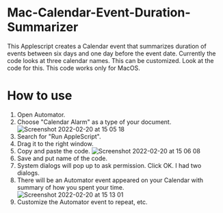 # Mac-Calendar-Event-Duration-Summarizer
This Applescript creates a Calendar event that summarizes duration of events between six days and one day before the event date.
Currently the code looks at three calendar names. This can be customized. Look at the code for this.
This code works only for MacOS.

# How to use
1. Open Automator.
2. Choose "Calendar Alarm" as a type of your document.
![Screenshot 2022-02-20 at 15 05 18](https://user-images.githubusercontent.com/29375799/154849120-9bad8d13-ef58-4531-a5d3-048d7dbad696.png)
3. Search for "Run AppleScript".
4. Drag it to the right window.
5. Copy and paste the code.
![Screenshot 2022-02-20 at 15 06 08](https://user-images.githubusercontent.com/29375799/154849161-6140667f-4a54-495d-af38-9b13b30e53de.png)
6. Save and put name of the code.
7. System dialogs will pop up to ask permission. Click OK. I had two dialogs.
8. There will be an Automator event appeared on your Calendar with summary of how you spent your time.
![Screenshot 2022-02-20 at 15 13 01](https://user-images.githubusercontent.com/29375799/15489737-a7faf987-8343-4052-8866-313969f0b760.png)
9. Customize the Automator event to repeat, etc.

